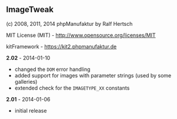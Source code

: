 ## ImageTweak

(c) 2008, 2011, 2014 phpManufaktur by Ralf Hertsch

MIT License (MIT) - <http://www.opensource.org/licenses/MIT>

kitFramework - <https://kit2.phpmanufaktur.de>

**2.02** - 2014-01-10

* changed the `DOM` error handling
* added support for images with parameter strings (used by some galleries)
* extended check for the `IMAGETYPE_XX` constants

**2.01** - 2014-01-06

* initial release
